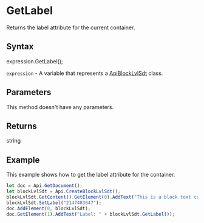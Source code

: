 # GetLabel

Returns the label attribute for the current container.

## Syntax

expression.GetLabel();

`expression` - A variable that represents a [ApiBlockLvlSdt](../ApiBlockLvlSdt.md) class.

## Parameters

This method doesn't have any parameters.

## Returns

string

## Example

This example shows how to get the label attribute for the container.

```javascript
let doc = Api.GetDocument();
let blockLvlSdt = Api.CreateBlockLvlSdt();
blockLvlSdt.GetContent().GetElement(0).AddText("This is a block text content control with a label set to it.");
blockLvlSdt.SetLabel("2147483647");
doc.AddElement(0, blockLvlSdt);
doc.GetElement(1).AddText("Label: " + blockLvlSdt.GetLabel());
```
